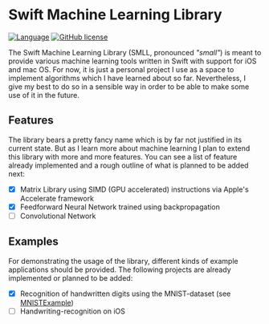 # Swift Machine Learning Library
[![Language](http://img.shields.io/badge/language-swift-orange.svg?style=flat)](https://developer.apple.com/swift)
[![GitHub license](https://img.shields.io/badge/license-MIT-blue.svg)](https://github.com/FelixOpolka/Swift-Machine-Learning-Library/blob/master/LICENSE)

The Swift Machine Learning Library (SMLL, pronounced *"small"*) is meant to provide various machine learning tools written in Swift with support for iOS and mac OS. For now, it is just a personal project I use as a space to implement algorithms which I have learned about so far. Nevertheless, I give my best to do so in a sensible way in order to be able to make some use of it in the future.

## Features

The library bears a pretty fancy name which is by far not justified in its current state. But as I learn more about machine learning I plan to extend this library with more and more features. You can see a list of feature already implemented and a rough outline of what is planned to be added next:

  - [x] Matrix Library using SIMD (GPU accelerated) instructions via Apple's Accelerate framework
  - [x] Feedforward Neural Network trained using backpropagation
  - [ ] Convolutional Network

## Examples

For demonstrating the usage of the library, different kinds of example applications should be provided. The following projects are already implemented or planned to be added:

  - [x] Recognition of handwritten digits using the MNIST-dataset (see [MNISTExample](https://github.com/FelixOpolka/Swift-Machine-Learning-Library/tree/master/Examples/MNISTExample))
  - [ ] Handwriting-recognition on iOS
